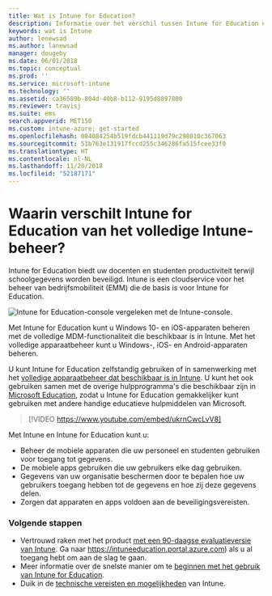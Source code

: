 ```yaml
---
title: Wat is Intune for Education?
description: Informatie over het verschil tussen Intune for Education en volledig Intune-beheer.
keywords: wat is Intune
author: lenewsad
ms.author: lanewsad
manager: dougeby
ms.date: 06/01/2018
ms.topic: conceptual
ms.prod: ''
ms.service: microsoft-intune
ms.technology: ''
ms.assetid: ca36589b-804d-40b8-b112-9195d8897800
ms.reviewer: travisj
ms.suite: ems
search.appverid: MET150
ms.custom: intune-azure; get-started
ms.openlocfilehash: 084084254b519fdcb441119d79c298010c367063
ms.sourcegitcommit: 51b763e131917fccd255c346286fa515fcee33f0
ms.translationtype: HT
ms.contentlocale: nl-NL
ms.lasthandoff: 11/20/2018
ms.locfileid: "52187171"
---
```

# <a name="how-is-intune-for-education-different-from-the-full-device-management-experience-in-intune"></a>Waarin verschilt Intune for Education van het volledige Intune-beheer?

Intune for Education biedt uw docenten en studenten productiviteit terwijl schoolgegevens worden beveiligd. Intune is een cloudservice voor het beheer van bedrijfsmobiliteit (EMM) die de basis is voor Intune for Education.

![Intune for Education-console vergeleken met de Intune-console.](./media/intune-azure-vs-intuneEDU.png)

Met Intune for Education kunt u Windows 10- en iOS-apparaten beheren met de volledige MDM-functionaliteit die beschikbaar is in Intune. Met het volledige apparaatbeheer kunt u Windows-, iOS- en Android-apparaten beheren.  

U kunt Intune for Education zelfstandig gebruiken of in samenwerking met het [volledige apparaatbeheer dat beschikbaar is in Intune](introduction-intune.md). U kunt het ook gebruiken samen met de overige hulpprogramma's die beschikbaar zijn in [Microsoft Education](https://microsoft.com/education), zodat u Intune for Education gemakkelijker kunt gebruiken met andere handige educatieve hulpmiddelen van Microsoft.  

> [!VIDEO https://www.youtube.com/embed/ukrnCwcLvV8]

Met Intune en Intune for Education kunt u:
* Beheer de mobiele apparaten die uw personeel en studenten gebruiken voor toegang tot gegevens.
* De mobiele apps gebruiken die uw gebruikers elke dag gebruiken.
* Gegevens van uw organisatie beschermen door te bepalen hoe uw gebruikers toegang hebben tot de gegevens en hoe zij deze gegevens delen.
* Zorgen dat apparaten en apps voldoen aan de beveiligingsvereisten.

### <a name="next-steps"></a>Volgende stappen
* Vertrouwd raken met het product [met een 90-daagse evaluatieversie van Intune](https://signup.microsoft.com/Signup?OfferId=5eec053c-cc40-4cd5-a06a-ea8d75cf2686&ali=1). Ga naar https://intuneeducation.portal.azure.com) als u al toegang hebt om aan de slag te gaan.
* Meer informatie over de snelste manier om te [beginnen met het gebruik van Intune for Education](/intune-education/what-is-express-configuration).
* Duik in de [technische vereisten en mogelijkheden](/intune/supported-devices-browsers) van Intune.
